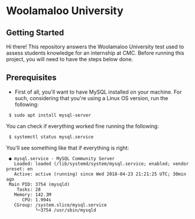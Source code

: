 # Woolamaloo University 

## Getting Started

Hi there! This repository answers the Woolamaloo University test used to assess students knowledge for an internship at CMC.
Before running this project, you will need to have the steps below done.   

## Prerequisites

 - First of all, you'll want to have MySQL installed on your machine. For such, considering that you're using a Linux OS version, run the following: 
```
 $ sudo apt install mysql-server
```
  You can check if everything worked fine running the following:
```
 $ systemctl status mysql.service
```
  You'll see something like that if everything is right:
```
 ● mysql.service - MySQL Community Server
   Loaded: loaded (/lib/systemd/system/mysql.service; enabled; vendor preset: en
   Active: active (running) since Wed 2018-04-23 21:21:25 UTC; 30min ago
 Main PID: 3754 (mysqld)
    Tasks: 28
   Memory: 142.3M
      CPU: 1.994s
   CGroup: /system.slice/mysql.service
           └─3754 /usr/sbin/mysqld
``` 

